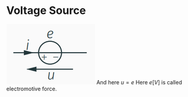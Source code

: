 # Voltage Source
![Pasted image 20221026205842](../attachments/Pasted%20image%2020221026205842.png)
And here $u=e$
Here $e[V]$ is called electromotive force.